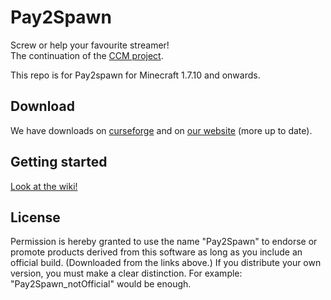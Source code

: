 Pay2Spawn
=========

Screw or help your favourite streamer!<br>
The continuation of the [CCM project](https://github.com/CCM-Modding/Pay2Spawn).

This repo is for Pay2spawn for Minecraft 1.7.10 and onwards.

Download
--------

We have downloads on [curseforge](http://minecraft.curseforge.com/mc-mods/78785-pay2spawn) and on [our website](http://doubledoordev.net/) (more up to date).

Getting started
---------------

[Look at the wiki!](https://github.com/DoubleDoorDevelopment/Pay2Spawn/wiki)

License
-------

Permission is hereby granted to use the name "Pay2Spawn" to endorse or promote products derived from this software as long as you include an official build. (Downloaded from the links above.)
If you distribute your own version, you must make a clear distinction. For example: "Pay2Spawn_notOfficial" would be enough.